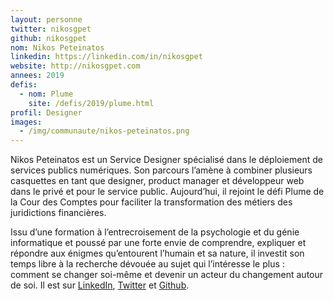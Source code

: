 ```yaml
---
layout: personne
twitter: nikosgpet
github: nikosgpet
nom: Nikos Peteinatos
linkedin: https://linkedin.com/in/nikosgpet
website: http://nikosgpet.com
annees: 2019
defis: 
  - nom: Plume
    site: /defis/2019/plume.html
profil: Designer
images:
  - /img/communaute/nikos-peteinatos.png
---
```


Nikos Peteinatos est un Service Designer spécialisé dans le déploiement de services publics numériques. Son parcours l’amène à combiner plusieurs casquettes en tant que designer, product manager et développeur web dans le privé et pour le service public.  Aujourd’hui, il rejoint le défi Plume de la Cour des Comptes pour faciliter la transformation des métiers des juridictions financières.

Issu d’une formation à l’entrecroisement de la psychologie et du génie informatique et poussé par une forte envie de comprendre, expliquer et répondre aux énigmes qu’entourent l’humain et sa nature, il investit son temps libre à la recherche dévouée au sujet qui l’intéresse le plus : comment se changer soi-même et devenir un acteur du changement autour de soi. Il est sur [LinkedIn](https://linkedin.com/in/nikosgpet), [Twitter](https://twitter.com/nikosgpet) et [Github](https://github.com/nikosgpet).
